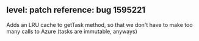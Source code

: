 level: patch
reference: bug 1595221
---
Adds an LRU cache to getTask method, so that we don't have to make too many calls to Azure (tasks are immutable, anyways)